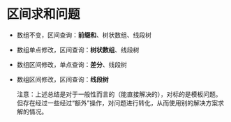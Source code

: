 # 区间求和问题

- 数组不变，区间查询：**前缀和**、树状数组、线段树
- 数组单点修改，区间查询：**树状数组**、线段树
- 数组区间修改，单点查询：**差分**、线段树
- 数组区间修改，区间查询：**线段树**

  注意：上述总结是对于一般性而言的（能直接解决的），对标的是模板问题。但存在经过一些经过“额外”操作，对问题进行转化，从而使用别的解决方案求解的情况。
